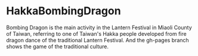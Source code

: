 # HakkaBombingDragon
Bombing Dragon is the main activity in the Lantern Festival in Miaoli County of Taiwan, referring to one of Taiwan's Hakka people developed from fire dragon dance of the traditional Lantern Festival.
And the gh-pages branch shows the game of the traditional culture.
